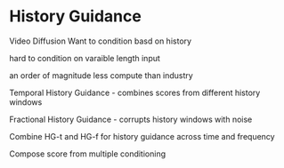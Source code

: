 # History Guidance

Video Diffusion
Want to condition basd on history

hard to condition on varaible length input

an order of magnitude less compute than industry

Temporal History Guidance - combines scores from different history windows

Fractional History Guidance - corrupts history windows with noise

Combine HG-t and HG-f for history guidance across time and frequency

Compose score from multiple conditioning